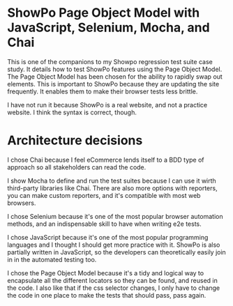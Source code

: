 # ShowPo Page Object Model with JavaScript, Selenium, Mocha, and Chai

This is one of the companions to my Showpo regression test suite case study. It details how to test ShowPo features using the Page Object Model. The Page Object Model has been chosen for the ability to rapidly swap out elements. This is important to ShowPo because they are updating the site frequently. It enables them to make their browser tests less brittle. 

I have not run it because ShowPo is a real website, and not a practice website. I think the syntax is correct, though.

# Architecture decisions

I chose Chai because I feel eCommerce lends itself to a BDD type of approach so all stakeholders can read the code.

I show Mocha to define and run the test suites because I can use it wirth third-party libraries like Chai. There are also more options with reporters, you can make custom reporters, and it's compatible with most web browsers.

I chose Selenium because it's one of the most popular browser automation methods, and an indispensable skill to have when writing e2e tests.

I chose JavaScript because it's one of the most popular programming languages and I thought I should get more practice with it. ShowPo is also partially written in JavaScript, so the developers can theoretically easily join in in the automated testing too. 

I chose the Page Object Model because it's a tidy and logical way to encapsulate all the different locators so they can be found, and reused in the code. I also like that if the css selector changes, I only have to change the code in one place to make the tests that should pass, pass again. 
